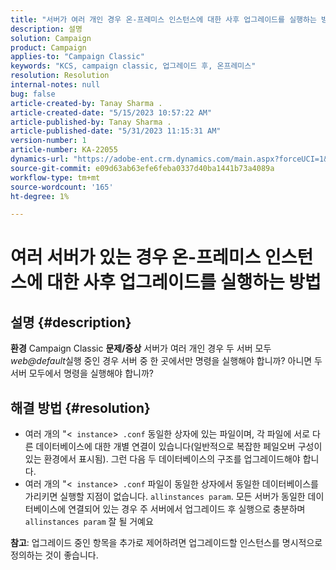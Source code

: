 ```yaml
---
title: "서버가 여러 개인 경우 온-프레미스 인스턴스에 대한 사후 업그레이드를 실행하는 방법"
description: 설명
solution: Campaign
product: Campaign
applies-to: "Campaign Classic"
keywords: "KCS, campaign classic, 업그레이드 후, 온프레미스"
resolution: Resolution
internal-notes: null
bug: false
article-created-by: Tanay Sharma .
article-created-date: "5/15/2023 10:57:22 AM"
article-published-by: Tanay Sharma .
article-published-date: "5/31/2023 11:15:31 AM"
version-number: 1
article-number: KA-22055
dynamics-url: "https://adobe-ent.crm.dynamics.com/main.aspx?forceUCI=1&pagetype=entityrecord&etn=knowledgearticle&id=01c5b13e-0ff3-ed11-8848-6045bd006079"
source-git-commit: e09d63ab63efe6feba0337d40ba1441b73a4089a
workflow-type: tm+mt
source-wordcount: '165'
ht-degree: 1%

---
```


# 여러 서버가 있는 경우 온-프레미스 인스턴스에 대한 사후 업그레이드를 실행하는 방법

## 설명 {#description}

<b>환경</b>
Campaign Classic
<b>문제/증상</b>
서버가 여러 개인 경우 두 서버 모두 *web@default*&#x200B;실행 중인 경우 서버 중 한 곳에서만 명령을 실행해야 합니까? 아니면 두 서버 모두에서 명령을 실행해야 합니까?


## 해결 방법 {#resolution}


- 여러 개의 &quot;&lt;` instance`>` .conf` 동일한 상자에 있는 파일이며, 각 파일에 서로 다른 데이터베이스에 대한 개별 연결이 있습니다(일반적으로 복잡한 페일오버 구성이 있는 환경에서 표시됨). 그런 다음 두 데이터베이스의 구조를 업그레이드해야 합니다.
- 여러 개의 &quot;&lt;` instance`>` .conf` 파일이 동일한 상자에서 동일한 데이터베이스를 가리키면 실행할 지점이 없습니다. `allinstances param`. 모든 서버가 동일한 데이터베이스에 연결되어 있는 경우 주 서버에서 업그레이드 후 실행으로 충분하며 `allinstances param` 잘 될 거예요




<b>참고</b>: 업그레이드 중인 항목을 추가로 제어하려면 업그레이드할 인스턴스를 명시적으로 정의하는 것이 좋습니다.
